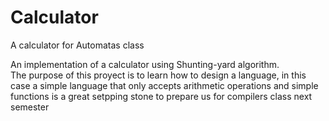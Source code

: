 # Calculator
A calculator for Automatas class

An implementation of a calculator using Shunting-yard algorithm.  
The purpose of this proyect is to learn how to design a language,  in this case a simple language that only accepts arithmetic operations and simple functions is a great setpping stone to prepare us for compilers class next semester
